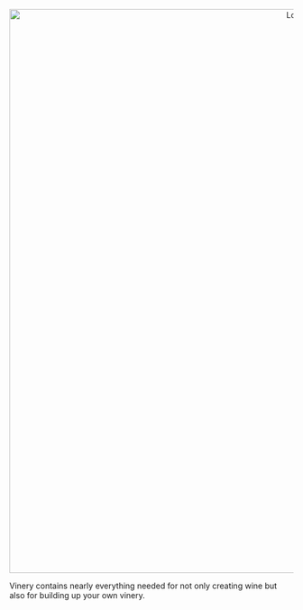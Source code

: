 <a href="https://www.curseforge.com/minecraft/mc-mods/lets-do-wine">
    <p align="center">
        <img src="https://imgur.com/YmdSOEn.png" alt="Logo" width="1000"/> 
    </p>
</a>



Vinery contains nearly everything needed for not only creating wine but also for building up your own vinery.
